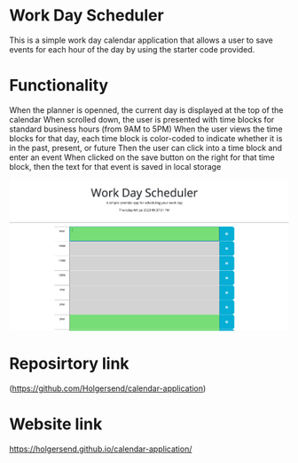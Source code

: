# Work Day Scheduler
This is a simple work day calendar application
that allows a user to save events for each hour of the day by using the starter code provided. 
# Functionality
When the planner is openned, the current day is displayed at the top of the calendar
When scrolled down, the user is presented with time blocks for standard business hours (from 9AM to 5PM)
When the user views the time blocks for that day, each time block is color-coded to indicate whether it is 
in the past, present, or future
Then the user can click into a time block and enter an event
When clicked on the save button on the right for that time block,
then the text for that event is saved in local storage

<img src="assets/Screenshot 2023-07-06 at 9.37.51 PM.png">

# Reposirtory link 
(https://github.com/Holgersend/calendar-application)
# Website link
https://holgersend.github.io/calendar-application/
